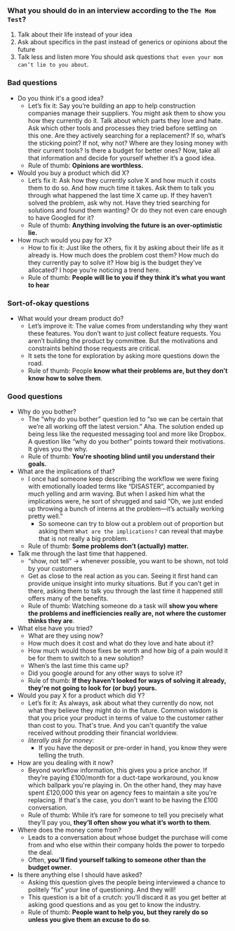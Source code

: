 
### What you should do in an interview according to the `The Mom Test`?
1) Talk about their life instead of your idea
2) Ask about specifics in the past instead of generics or opinions about the future
3) Talk less and listen more
You should ask questions `that even your mom can’t lie to you about`.


### Bad questions
- Do you think it's a good idea? 
	- Let’s fix it: Say you’re building an app to help construction companies manage their suppliers. You might ask them to show you how they currently do it. Talk about which parts they love and hate. Ask which other tools and processes they tried before settling on this one. Are they actively searching for a replacement? If so, what’s the sticking point? If not, why not? Where are they losing money with their current tools? Is there a budget for better ones? Now, take all that information and decide for yourself whether it’s a good idea.
	- Rule of  thumb: **Opinions are worthless.**
- Would you buy a product which did X?
	- Let’s fix it: Ask how they currently solve X and how much it costs them to do so. And how much time it takes. Ask them to talk you through what happened the last time X came up. If they haven’t solved the problem, ask why not. Have they tried searching for solutions and found them wanting? Or do they not even care enough to have Googled for it?
	- Rule of  thumb: **Anything involving the future is an over-optimistic lie.**
- How much would you pay for X?
	- How to fix it: Just like the others, fix it by asking about their life as it already is. How much does the problem cost them? How much do they currently pay to solve it? How big is the budget they’ve allocated? I hope you’re noticing a trend here.
	- Rule of  thumb: **People will lie to you if they think it’s what you want to hear**

### Sort-of-okay questions
- What would your dream product do?
	- Let’s improve it: The value comes from understanding why they want these features. You don’t want to just collect feature requests. You aren’t building the product by committee. But the motivations and constraints behind those requests are critical. 
	- It sets the tone for exploration by asking more questions down the road.
	- Rule of  thumb: People **know what their problems are, but they don’t know how to solve them**.

### Good questions
- Why do you bother?
	- The “why do you bother” question led to “so we can be certain that we’re all working off the latest version.” Aha. The solution ended up being less like the requested messaging tool and more like Dropbox. A question like “why do you bother” points toward their motivations. It gives you the why. 
	- Rule of  thumb: **You're shooting blind until you understand their goals.**
- What are the implications of that?
	- I once had someone keep describing the workflow we were fixing with emotionally loaded terms like “DISASTER”, accompanied by much yelling and arm waving. But when I asked him what the implications were, he sort of shrugged and said “Oh, we just ended up throwing a bunch of interns at the problem—it’s actually working pretty well.”
		- So someone can try to blow out a problem out of proportion but asking them `What are the implications?` can reveal that maybe that is not really a big problem.
	- Rule of  thumb: **Some problems don’t (actually) matter.**
- Talk me through the last time that happened.
	- “show, not tell” -> whenever possible, you want to be shown, not told by your customers
	- Get as close to the real action as you can. Seeing it first hand can provide unique insight into murky situations. But if you can’t get in there, asking them to talk you through the last time it happened still offers many of the benefits. 
	- Rule of  thumb: Watching someone do a task will **show you where the problems and inefficiencies really are, not where the customer thinks they are**.
- What else have you tried?
	- What are they using now?
	- How much does it cost and what do they love and hate about it? 
	- How much would those fixes be worth and how big of a pain would it be for them to switch to a new solution?
	- When’s the last time this came up?
	- Did you google around for any other ways to solve it?
	- Rule of  thumb: **If they haven't looked for ways of solving it already, they're not going to look for (or buy) yours.**
- Would you pay X for a product which did Y?
	- Let’s fix it: As always, ask about what they currently do now, not what they believe they might do in the future. Common wisdom is that you price your product in terms of value to the customer rather than cost to you. That's true. And you can't quantify the value received without prodding their financial worldview.
	- *literally ask for money*:
		- If you have the deposit or pre-order in hand, you know they were telling the truth.
- How are you dealing with it now?
	- Beyond workflow information, this gives you a price anchor. If they’re paying £100/month for a duct-tape workaround, you know which ballpark you're playing in. On the other hand, they may have spent £120,000 this year on agency fees to maintain a site you're replacing. If that's the case, you don't want to be having the £100 conversation.
	- Rule of  thumb: While it’s rare for someone to tell you precisely what they’ll pay you, **they’ll often show you what it’s worth to them**.
- Where does the money come from?
	- Leads to a conversation about whose budget the purchase will come from and who else within their company holds the power to torpedo the deal. 
	- Often, **you'll find yourself talking to someone other than the budget owner**.
- Is there anything else I should have asked?
	- Asking this question gives the people being interviewed a chance to politely “fix” your line of questioning. And they will!
	- This question is a bit of a crutch: you’ll discard it as you get better at asking good questions and as you get to know the industry.
	- Rule of  thumb: **People want to help you, but they rarely do so unless you give them an excuse to do so**.


###